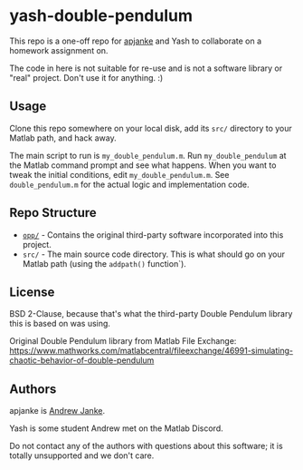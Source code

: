 # yash-double-pendulum

This repo is a one-off repo for [apjanke](https://apjanke.net) and Yash to collaborate on a homework assignment on.

The code in here is not suitable for re-use and is not a software library or "real" project. Don't use it for anything. :)

## Usage

Clone this repo somewhere on your local disk, add its `src/` directory to your Matlab path, and hack away.

The main script to run is `my_double_pendulum.m`. Run `my_double_pendulum` at the Matlab command prompt and see what happens. When you want to tweak the initial conditions, edit `my_double_pendulum.m`. See `double_pendulum.m` for the actual logic and implementation code.

## Repo Structure

* [`opp/`](https://www.youtube.com/watch?v=idx3GSL2KWs) - Contains the original third-party software incorporated into this project.
* `src/` - The main source code directory. This is what should go on your Matlab path (using the `addpath()` function`).

## License

BSD 2-Clause, because that's what the third-party Double Pendulum library this is based on was using.

Original Double Pendulum library from Matlab File Exchange: <https://www.mathworks.com/matlabcentral/fileexchange/46991-simulating-chaotic-behavior-of-double-pendulum>

## Authors

apjanke is [Andrew Janke](https://apjanke.net).

Yash is some student Andrew met on the Matlab Discord.

Do not contact any of the authors with questions about this software; it is totally unsupported and we don't care.
